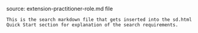 source: extension-practitioner-role.md file

    This is the search markdown file that gets inserted into the sd.html Quick Start section for explanation of the search requirements.
